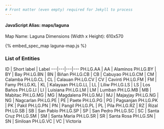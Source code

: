 ```yaml
---
# Front matter (even empty) required for Jekyll to process
---
```


#### JavaScript Alias: maps/laguna

Map Name: Laguna
Dimensions (Width x Height): 610x570



{% embed_spec_map laguna-map.js %}

### List of Entities

ID | Short label | Label
---|---|---|---
PH.LG.AA | AA | Alaminos
PH.LG.BY | BY | Bay
PH.LG.BN | BN | Biñan
PH.LG.CB | CB | Cabuyao
PH.LG.CM | CM | Calamba
PH.LG.CL | CL | Calauan
PH.LG.CV | CV | Cavinti
PH.LG.FM | FM | Famy
PH.LG.KL | KL | Kalayaan
PH.LG.LL | LL | Liliw
PH.LG.LS | LS | Los Baños
PH.LG.LI | LI | Luisiana
PH.LG.LM | LM | Lumban
PH.LG.MB | MB | Mabitac
PH.LG.MG | MG | Magdalena
PH.LG.MJ | MJ | Majayjay
PH.LG.NG | NG | Nagcarlan
PH.LG.PE | PE | Paete
PH.LG.PG | PG | Pagsanjan
PH.LG.PK | PK | Pakil
PH.LG.PN | PN | Pangil
PH.LG.PL | PL | Pila
PH.LG.RZ | RZ | Rizal
PH.LG.SB | SB | San Pablo
PH.LG.SP | SP | San Pedro
PH.LG.SC | SC | Santa Cruz
PH.LG.SM | SM | Santa Maria
PH.LG.SR | SR | Santa Rosa
PH.LG.SN | SN | Siniloan
PH.LG.VC | VC | Victoria